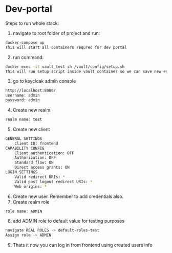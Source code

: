 # Dev-portal

Steps to run whole stack:
1. navigate to root folder of project and run:
```sh
docker-compose up
This will start all containers requred for dev portal
```
2. run command:
```sh
docker exec -it vault_test sh /vault/config/setup.sh
This will run setup script inside vault container so we can save new entries
```
3. go to keycloak admin console
```sh
http://localhost:8080/
username: admin
password: admin
```
4. Create new realm
```sh
realm name: test
```
5. Create new client
```sh
GENERAL SETTINGS
    Client ID: frontend
CAPABILITY CONFIG
    Client authentication: OFF
    Authorization: OFF
    Standard flow: ON
    Direct access grants: ON
LOGIN SETTINGS
    Valid redirect URIs: *
    Valid post logout redirect URIs: *
    Web origins: *
```
6. Create new user. Remember to add credentials also.
7. Create realm role
```sh
role name: ADMIN
```
8. add ADMIN role to default value for testing purposes
```sh
navigate REAL ROLES -> default-roles-test
Assign role -> ADMIN
```
9. Thats it now you can log in from frontend using created users info